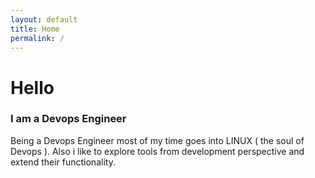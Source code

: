 ```yaml
---
layout: default
title: Home
permalink: /
---
```


# Hello

### I am a Devops Engineer

Being a Devops Engineer most of my time goes into LINUX ( the soul of Devops ).
Also i like to explore tools from development perspective and extend their functionality.
